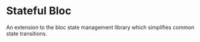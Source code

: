 # Stateful Bloc

An extension to the bloc state management library which simplifies common state transitions.
